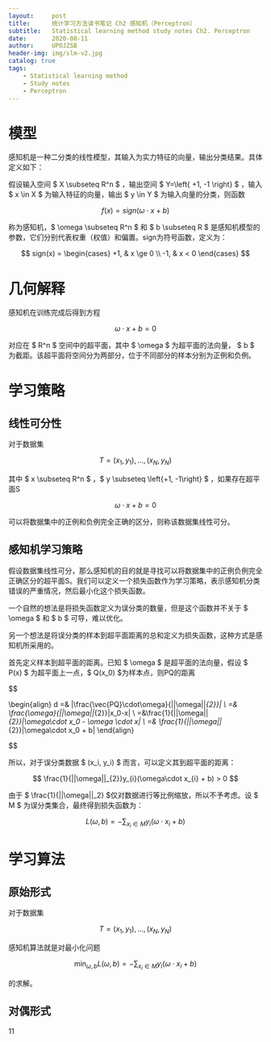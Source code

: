 ```yaml
---
layout:     post
title:      统计学习方法读书笔记 Ch2 感知机（Perceptron）
subtitle:   Statistical learning method study notes Ch2. Perceptron
date:       2020-08-11
author:     UPOJZSB
header-img: img/slm-v2.jpg
catalog: true
tags:
    - Statistical learning method
    - Study notes
    - Perceptron
---
```


# 模型

感知机是一种二分类的线性模型，其输入为实力特征的向量，输出分类结果。具体定义如下：

假设输入空间 $ X \subseteq R^n $ ，输出空间 $ Y=\left{ +1, -1 \right} $ ，输入 $ x \in X $ 为输入特征的向量，输出 $ y \in Y $ 为输入向量的分类，则函数

$$
f(x)=sign( \omega \cdot x+b)
$$

称为感知机，$ \omega \subseteq R^n $ 和 $ b \subseteq R $ 是感知机模型的参数，它们分别代表权重（权值）和偏置。sign为符号函数，定义为：

$$
sign(x) =
\begin{cases}
+1, & x \ge 0 \\
-1, & x < 0
\end{cases}
$$

# 几何解释

感知机在训练完成后得到方程

$$
\omega\cdot x +b = 0
$$

对应在 $ R^n $ 空间中的超平面，其中 $ \omega $ 为超平面的法向量， $ b $ 为截距。该超平面将空间分为两部分，位于不同部分的样本分别为正例和负例。

# 学习策略

## 线性可分性

对于数据集

$$
T={(x_1, y_1), ..., (x_N, y_N)}
$$

其中 $ x \subseteq R^n $ ，$ y \subseteq \left{+1, -1\right} $ ，如果存在超平面S

$$
\omega\cdot x + b = 0
$$

可以将数据集中的正例和负例完全正确的区分，则称该数据集线性可分。

## 感知机学习策略

假设数据集线性可分，那么感知机的目的就是寻找可以将数据集中的正例负例完全正确区分的超平面S。我们可以定义一个损失函数作为学习策略，表示感知机分类错误的严重情况，然后最小化这个损失函数。

一个自然的想法是将损失函数定义为误分类的数量，但是这个函数并不关于 $ \omega $ 和 $ b $ 可导，难以优化。

另一个想法是将误分类的样本到超平面距离的总和定义为损失函数，这种方式是感知机所采用的。

首先定义样本到超平面的距离。已知 $ \omega $ 是超平面的法向量，假设 $ P(x) $ 为超平面上一点，$ Q(x_0) $为样本点，则PQ的距离

$$

\begin{align}
d =& |\frac{\vec{PQ}\cdot\omega}{||\omega||_{2}}| \\
=& \frac{\omega}{||\omega||_{2}}|x_0-x| \\
=&\frac{1}{||\omega||_{2}}|\omega\cdot x_0 - \omega \cdot x| \\
=& \frac{1}{||\omega||_{2}}|\omega\cdot x_0 + b|
\end{align}

$$

所以，对于误分类数据 $ (x_i, y_i) $ 而言，可以定义其到超平面的距离：

$$
\frac{1}{||\omega||_{2}}y_{i}(\omega\cdot x_{i} + b) > 0
$$

由于 $ \frac{1}{\|\|\omega\|\|_2} $仅对数据进行等比例缩放，所以不予考虑。设 $ M $ 为误分类集合，最终得到损失函数为：

$$
L(\omega, b) = -\sum_{x_i\in M}y_i(\omega\cdot x_i + b)
$$

# 学习算法

## 原始形式

对于数据集

$$
T={(x_1, y_1), ..., (x_N, y_N)}
$$

感知机算法就是对最小化问题

$$
\min_{\omega, b} L(\omega, b) = -\sum_{x_i\in M}y_i(\omega\cdot x_i + b)
$$

的求解。


## 对偶形式
11
